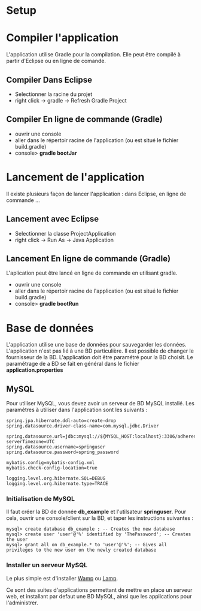 # Setup


# Compiler l'application
L'application utilise Gradle pour la compilation. Elle peut être compilé à partir d'Eclipse ou en ligne de comande.

## Compiler Dans Eclipse
* Selectionner la racine du projet
* right click -> gradle -> Refresh Gradle Project

## Compiler En ligne de commande (Gradle)
* ouvrir une console
* aller dans le répertoir racine de l'application (ou est situé le fichier build.gradle)
* console> **gradle bootJar**

# Lancement de l'application
Il existe plusieurs façon de lancer l'application : dans Eclipse, en ligne de commande ...

## Lancement avec Eclipse
* Selectionner la classe ProjectApplication
* right click -> Run As -> Java Application


## Lancement En ligne de commande (Gradle)
L'aplication peut être lancé en ligne de commande en utilisant gradle. 
* ouvrir une console
* aller dans le répertoir racine de l'application (ou est situé le fichier build.gradle)
* console> **gradle bootRun**

# Base de données
L'application utilise une base de données pour sauvegarder les données.
L'application n'est pas lié à une BD particulière. Il est possible de changer le fournisseur de la BD. L'application doit être paramétré pour la BD choisit.
Le paramétrage de a BD se fait en général dans le fichier **application.properties**

## MySQL
Pour utiliser MySQL, vous devez avoir un serveur de BD MySQL installé.
Les paramêtres à utiliser dans l'application sont les suivants :

	spring.jpa.hibernate.ddl-auto=create-drop
	spring.datasource.driver-class-name=com.mysql.jdbc.Driver
	
	spring.datasource.url=jdbc:mysql://${MYSQL_HOST:localhost}:3306/adherents?serverTimezone=UTC
	spring.datasource.username=springuser
	spring.datasource.password=spring_password
	
	mybatis.config=mybatis-config.xml
	mybatis.check-config-location=true
	
	logging.level.org.hibernate.SQL=DEBUG
	logging.level.org.hibernate.type=TRACE

### Initialisation de MySQL
Il faut créer la BD de donnée **db_example** et l'utilsateur **springuser**.
Pour cela, ouvrir une console/client sur la BD, et taper les instructions suivantes :

	mysql> create database db_example ; -- Creates the new database
	mysql> create user 'user'@'%' identified by 'ThePassword'; -- Creates the user
	mysql> grant all on db_example.* to 'user'@'%'; -- Gives all privileges to the new user on the newly created database

### Installer un serveur MySQL
Le plus simple est d'installer [Wamp](https://fr.wikipedia.org/wiki/WampServer) ou [Lamp](https://fr.wikipedia.org/wiki/LAMP). 

Ce sont des suites d'applications permettant de mettre en place un serveur web, et installant par defaut une BD MySQL, ainsi que les applications pour l'administrer.
